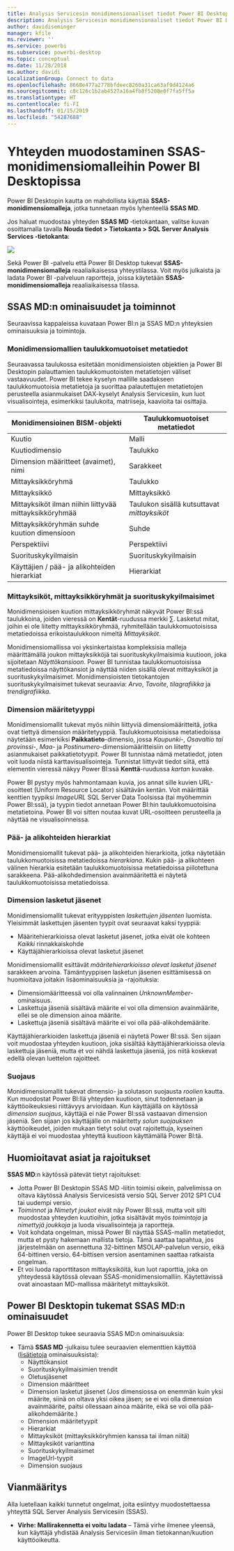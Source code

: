 ```yaml
---
title: Analysis Servicesin monidimensionaaliset tiedot Power BI Desktopissa
description: Analysis Servicesin monidimensionaaliset tiedot Power BI Desktopissa
author: davidiseminger
manager: kfile
ms.reviewer: ''
ms.service: powerbi
ms.subservice: powerbi-desktop
ms.topic: conceptual
ms.date: 11/28/2018
ms.author: davidi
LocalizationGroup: Connect to data
ms.openlocfilehash: 8668e477a2778bfdeec8260a31ca63af9d4124a6
ms.sourcegitcommit: c8c126c1b2ab4527a16a4fb8f5208e0f7fa5ff5a
ms.translationtype: HT
ms.contentlocale: fi-FI
ms.lasthandoff: 01/15/2019
ms.locfileid: "54287688"
---
```

# <a name="connect-to-ssas-multidimensional-models-in-power-bi-desktop"></a>Yhteyden muodostaminen SSAS-monidimensiomalleihin Power BI Desktopissa
Power BI Desktopin kautta on mahdollista käyttää **SSAS-monidimensiomalleja**, jotka tunnetaan myös lyhenteellä **SSAS MD**.

Jos haluat muodostaa yhteyden **SSAS MD** ‑tietokantaan, valitse kuvan osoittamalla tavalla **Nouda tiedot &gt; Tietokanta &gt; SQL Server Analysis Services ‑tietokanta**:

![](media/desktop-ssas-multidimensional/ssas-multidimensional-2.png)

Sekä Power BI -palvelu että Power BI Desktop tukevat **SSAS-monidimensiomalleja** reaaliaikaisessa yhteystilassa. Voit myös julkaista ja ladata Power BI -palveluun raportteja, joissa käytetään **SSAS-monidimensiomalleja** reaaliaikaisessa tilassa.

## <a name="capabilities-and-features-of-ssas-md"></a>SSAS MD:n ominaisuudet ja toiminnot
Seuraavissa kappaleissa kuvataan Power BI:n ja SSAS MD:n yhteyksien ominaisuuksia ja toimintoja.

### <a name="tabular-metadata-of-multidimensional-models"></a>Monidimensiomallien taulukkomuotoiset metatiedot
Seuraavassa taulukossa esitetään monidimensioisten objektien ja Power BI Desktopin palauttamien taulukkomuotoisten metatietojen väliset vastaavuudet. Power BI tekee kyselyn mallille saadakseen taulukkomuotoisia metatietoja ja suorittaa palautettujen metatietojen perusteella asianmukaiset DAX-kyselyt Analysis Servicesiin, kun luot visualisointeja, esimerkiksi taulukoita, matriiseja, kaavioita tai osittajia.

| Monidimensioinen BISM-objekti | Taulukkomuotoiset metatiedot |
| --- | --- |
| Kuutio |Malli |
| Kuutiodimensio |Taulukko |
| Dimension määritteet (avaimet), nimi |Sarakkeet |
| Mittayksikköryhmä |Taulukko |
| Mittayksikkö |Mittayksikkö |
| Mittayksiköt ilman niihin liittyvää mittayksikköryhmää |Taulukon sisällä kutsuttavat *mittayksiköt* |
| Mittayksikköryhmän suhde kuution dimensioon |Suhde |
| Perspektiivi |Perspektiivi |
| Suorituskykyilmaisin |Suorituskykyilmaisin |
| Käyttäjien / pää- ja alikohteiden hierarkiat |Hierarkiat |

### <a name="measures-measure-groups-and-kpis"></a>Mittayksiköt, mittayksikköryhmät ja suorituskykyilmaisimet
Monidimensioisen kuution mittayksikköryhmät näkyvät Power BI:ssä taulukkoina, joiden vieressä on **Kentät**-ruudussa merkki ∑. Lasketut mitat, joihin ei ole liitetty mittayksikköryhmää, ryhmitellään taulukkomuotoisissa metatiedoissa erikoistaulukkoon nimeltä *Mittayksiköt*.

Monidimensiomallissa voi yksinkertaistaa kompleksisia malleja määrittämällä joukon mittayksikköjä tai suorituskykyilmaisimia kuutioon, joka sijoitetaan *Näyttökansioon*. Power BI tunnistaa taulukkomuotoisissa metatiedoissa näyttökansiot ja näyttää niiden sisällä olevat mittayksiköt ja suorituskykyilmaisimet. Monidimensioisten tietokantojen suorituskykyilmaisimet tukevat seuraavia: *Arvo*, *Tavoite*, *tilagrafiikka* ja *trendigrafiikka*.

### <a name="dimension-attribute-type"></a>Dimension määritetyyppi
Monidimensiomallit tukevat myös niihin liittyviä dimensiomääritteitä, jotka ovat tiettyä dimension määritetyyppiä. Taulukkomuotoisissa metatiedoissa näytetään esimerkiksi **Paikkatieto**-dimensio, jossa *Kaupunki*-, *Osavaltio tai provinssi*-, *Maa*- ja *Postinumero*-dimensiomääritteisiin on liitetty asianmukaiset paikkatietotyypit. Power BI tunnistaa nämä metatiedot, joten voit luoda niistä karttavisualisointeja. Tunnistat liittyvät tiedot siitä, että elementin vieressä näkyy Power BI:ssä **Kenttä**-ruudussa *kartan* kuvake.

Power BI pystyy myös hahmontamaan kuvia, jos annat sille kuvien URL-osoitteet (Uniform Resource Locator) sisältävän kentän. Voit määrittää kenttien tyypiksi *ImageURL* SQL Server Data Toolsissa (tai myöhemmin Power BI:ssä), ja tyypin tiedot annetaan Power BI:hin taulukkomuotoisina metatietoina. Power BI voi sitten noutaa kuvat URL-osoitteen perusteella ja näyttää ne visualisoinneissa.

### <a name="parent-child-hierarchies"></a>Pää- ja alikohteiden hierarkiat
Monidimensiomallit tukevat pää- ja alikohteiden hierarkioita, jotka näytetään taulukkomuotoisissa metatiedoissa *hierarkiana*. Kukin pää- ja alikohteen välinen hierarkia esitetään taulukkomuotoisissa metatiedoissa piilotettuna sarakkeena. Pää-alikohdedimension avainmääritettä ei näytetä taulukkomuotoisissa metatiedoissa.

### <a name="dimension-calculated-members"></a>Dimension lasketut jäsenet
Monidimensiomallit tukevat erityyppisten *laskettujen jäsenten* luomista. Yleisimmät laskettujen jäsenten tyypit ovat seuraavat kaksi tyyppiä:

* Määritehierarkioissa olevat lasketut jäsenet, jotka eivät ole kohteen *Kaikki* rinnakkaiskohde
* Käyttäjähierarkioissa olevat lasketut jäsenet

Monidimensiomallit esittävät *määritehierarkioissa olevat lasketut jäsenet* sarakkeen arvoina. Tämäntyyppisen lasketun jäsenen esittämisessä on huomioitava joitakin lisäominaisuuksia ja -rajoituksia:

* Dimensiomääritteessä voi olla valinnainen *UnknownMember*-ominaisuus.
* Laskettuja jäseniä sisältävä määrite ei voi olla dimension avainmäärite, ellei se ole dimension ainoa määrite.
* Laskettuja jäseniä sisältävä määrite ei voi olla pää-alikohdemäärite.

Käyttäjähierarkioiden laskettuja jäseniä ei näytetä Power BI:ssä. Sen sijaan voit muodostaa yhteyden kuutioon, joka sisältää käyttäjähierarkioissa olevia laskettuja jäseniä, mutta et voi nähdä laskettuja jäseniä, jos niitä koskevat edellä olevan luettelon rajoitteet.

### <a name="security"></a>Suojaus
Monidimensiomallit tukevat dimensio- ja solutason suojausta *roolien* kautta. Kun muodostat Power BI:llä yhteyden kuutioon, sinut todennetaan ja käyttöoikeuksiesi riittävyys arvioidaan. Kun käyttäjällä on käytössä *dimension suojaus*, käyttäjä ei näe Power BI:ssä vastaavan dimension jäseniä. Sen sijaan jos käyttäjälle on määritetty *solun suojauksen* käyttöoikeudet, joiden mukaan tietyt solut ovat rajoitettuja, kyseinen käyttäjä ei voi muodostaa yhteyttä kuutioon käyttämällä Power BI:tä.

## <a name="considerations-and-limitations"></a>Huomioitavat asiat ja rajoitukset
**SSAS MD**:n käytössä pätevät tietyt rajoitukset:

* Jotta Power BI Desktopin SSAS MD ‑liitin toimisi oikein, palvelimissa on oltava käytössä Analysis Servicesistä versio SQL Server 2012 SP1 CU4 tai uudempi versio.
* *Toiminnot* ja *Nimetyt joukot* eivät näy Power BI:ssä, mutta voit silti muodostaa yhteyden kuutioihin, jotka sisältävät myös *toimintoja* ja *nimettyjä joukkoja* ja luoda visualisointeja ja raportteja.
* Voit kohdata ongelman, missä Power BI näyttää SSAS-mallin metatiedot, mutta et pysty hakemaan mallista tietoja. Tämä saattaa tapahtua, jos järjestelmään on asennettuna 32-bittinen MSOLAP-palvelun versio, eikä 64-bittinen versio. 64-bittisen version asentaminen saattaa ratkaista ongelman.
* Et voi luoda raporttitason mittayksiköitä, kun luot raporttia, joka on yhteydessä käytössä olevaan SSAS-monidimensiomalliin. Käytettävissä ovat ainoastaan MD-mallissa määritetyt mittayksiköt.

## <a name="supported-features-of-ssas-md-in-power-bi-desktop"></a>Power BI Desktopin tukemat SSAS MD:n ominaisuudet
Power BI Desktop tukee seuraavia SSAS MD:n ominaisuuksia:

* Tämä **SSAS MD** ‑julkaisu tulee seuraavien elementtien käyttöä ([lisätietoja](https://msdn.microsoft.com/library/jj969574.aspx) ominaisuuksista):
  * Näyttökansiot
  * Suorituskykyilmaisimien trendit
  * Oletusjäsenet
  * Dimension määritteet
  * Dimension lasketut jäsenet (Jos dimensiossa on enemmän kuin yksi määrite, siinä on oltava yksi oikea jäsen; se ei voi olla dimension avainmäärite, paitsi ollessaan ainoa määrite, eikä se voi olla pää-alikohdemäärite.)
  * Dimension määritetyypit
  * Hierarkiat
  * Mittayksiköt (mittayksikköryhmien kanssa tai ilman niitä)
  * Mittayksiköt varianttina
  * Suorituskykyilmaisimet
  * ImageUrl-tyypit
  * Dimension suojaus

## <a name="troubleshooting"></a>Vianmääritys 
Alla luetellaan kaikki tunnetut ongelmat, joita esiintyy muodostettaessa yhteyttä SQL Server Analysis Servicesiin (SSAS). 

* **Virhe: Mallirakennetta ei voitu ladata** – Tämä virhe ilmenee yleensä, kun käyttäjä yhdistää Analysis Servicesiin ilman tietokannan/kuution käyttöoikeutta.
